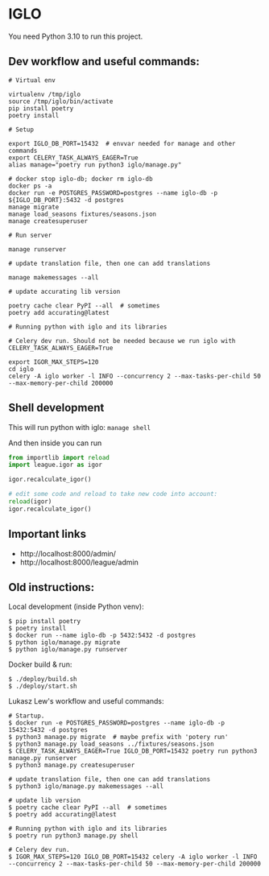 # IGLO

You need Python 3.10 to run this project.

## Dev workflow and useful commands:

```
# Virtual env

virtualenv /tmp/iglo
source /tmp/iglo/bin/activate
pip install poetry
poetry install

# Setup

export IGLO_DB_PORT=15432  # envvar needed for manage and other commands
export CELERY_TASK_ALWAYS_EAGER=True
alias manage="poetry run python3 iglo/manage.py"

# docker stop iglo-db; docker rm iglo-db
docker ps -a
docker run -e POSTGRES_PASSWORD=postgres --name iglo-db -p ${IGLO_DB_PORT}:5432 -d postgres
manage migrate
manage load_seasons fixtures/seasons.json
manage createsuperuser

# Run server

manage runserver

# update translation file, then one can add translations

manage makemessages --all

# update accurating lib version

poetry cache clear PyPI --all  # sometimes
poetry add accurating@latest

# Running python with iglo and its libraries

# Celery dev run. Should not be needed because we run iglo with CELERY_TASK_ALWAYS_EAGER=True

export IGOR_MAX_STEPS=120
cd iglo
celery -A iglo worker -l INFO --concurrency 2 --max-tasks-per-child 50 --max-memory-per-child 200000

```

## Shell development

This will run python with iglo:
`manage shell`

And then inside you can run

```python
from importlib import reload
import league.igor as igor

igor.recalculate_igor()

# edit some code and reload to take new code into account:
reload(igor)
igor.recalculate_igor()

```

## Important links

- http://localhost:8000/admin/
- http://localhost:8000/league/admin

## Old instructions:

Local development (inside Python venv):

```
$ pip install poetry
$ poetry install
$ docker run --name iglo-db -p 5432:5432 -d postgres
$ python iglo/manage.py migrate
$ python iglo/manage.py runserver
```

Docker build & run:

```
$ ./deploy/build.sh
$ ./deploy/start.sh
```

Lukasz Lew's workflow and useful commands:

```
# Startup.
$ docker run -e POSTGRES_PASSWORD=postgres --name iglo-db -p 15432:5432 -d postgres
$ python3 manage.py migrate  # maybe prefix with 'potery run'
$ python3 manage.py load_seasons ../fixtures/seasons.json
$ CELERY_TASK_ALWAYS_EAGER=True IGLO_DB_PORT=15432 poetry run python3 manage.py runserver
$ python3 manage.py createsuperuser

# update translation file, then one can add translations
$ python3 iglo/manage.py makemessages --all

# update lib version
$ poetry cache clear PyPI --all  # sometimes
$ poetry add accurating@latest

# Running python with iglo and its libraries
$ poetry run python3 manage.py shell

# Celery dev run.
$ IGOR_MAX_STEPS=120 IGLO_DB_PORT=15432 celery -A iglo worker -l INFO --concurrency 2 --max-tasks-per-child 50 --max-memory-per-child 200000
```
